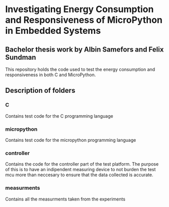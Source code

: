 # Investigating Energy Consumption and Responsiveness of MicroPython in Embedded Systems
## Bachelor thesis work by Albin Samefors and Felix Sundman
This repository holds the code used to test the energy consumption and responsiveness in both C and MicroPython.

## Description of folders
### C 
Contains test code for the C programming language
### micropython
Contains test code for the micropython programming language
### controller
Contains the code for the controller part of the test platform. The purpose of this is to have an indipendent measuring device to not burden the test mcu more than neccesary to ensure that the data collected is accurate.
### measurments
Contains all the measurments taken from the experiments
